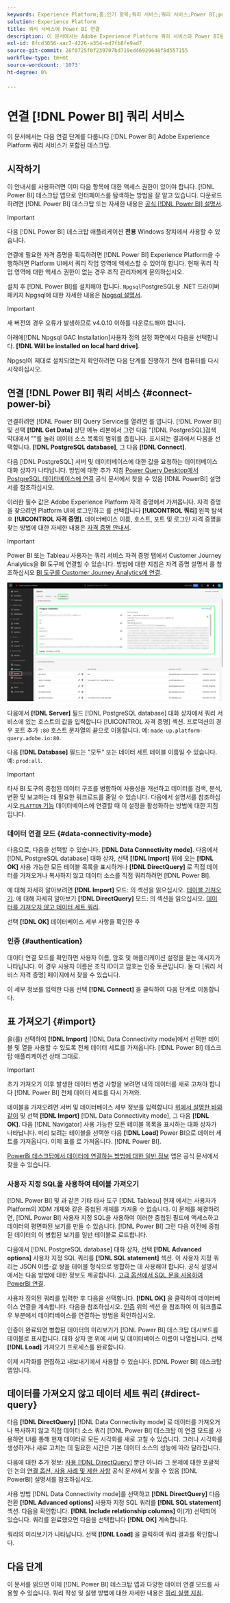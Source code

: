 ```yaml
---
keywords: Experience Platform;홈;인기 항목;쿼리 서비스;쿼리 서비스;Power BI;power bi;쿼리 서비스에 연결;
solution: Experience Platform
title: 쿼리 서비스에 Power BI 연결
description: 이 문서에서는 Adobe Experience Platform 쿼리 서비스와 Power BI을 연결하는 단계를 안내합니다.
exl-id: 8fcd3056-aac7-4226-a354-ed7fb8fe9ad7
source-git-commit: 26f0725f0f239707bd719ed46929648f8d557155
workflow-type: tm+mt
source-wordcount: '1073'
ht-degree: 0%

---
```


# 연결 [!DNL Power BI] 쿼리 서비스

이 문서에서는 다음 연결 단계를 다룹니다 [!DNL Power BI] Adobe Experience Platform 쿼리 서비스가 포함된 데스크탑.

## 시작하기

이 안내서를 사용하려면 이미 다음 항목에 대한 액세스 권한이 있어야 합니다. [!DNL Power BI] 데스크탑 앱으로 인터페이스를 탐색하는 방법을 잘 알고 있습니다. 다운로드하려면 [!DNL Power BI] 데스크탑 또는 자세한 내용은 [공식 [!DNL Power BI] 설명서](https://docs.microsoft.com/ko-kr/power-bi/).

>[!IMPORTANT]
>
> 다음 [!DNL Power BI] 데스크탑 애플리케이션 **전용** Windows 장치에서 사용할 수 있습니다.

연결에 필요한 자격 증명을 획득하려면 [!DNL Power BI] Experience Platform을 수행하려면 Platform UI에서 쿼리 작업 영역에 액세스할 수 있어야 합니다. 현재 쿼리 작업 영역에 대한 액세스 권한이 없는 경우 조직 관리자에게 문의하십시오.

설치 후 [!DNL Power BI]를 설치해야 합니다. `Npgsql`PostgreSQL용 .NET 드라이버 패키지 Npgsql에 대한 자세한 내용은 [Npgsql 설명서](https://www.npgsql.org/doc/index.html).

>[!IMPORTANT]
>
>새 버전의 경우 오류가 발생하므로 v4.0.10 이하를 다운로드해야 합니다.

아래에[!DNL Npgsql GAC Installation]사용자 정의 설정 화면에서 다음을 선택합니다. **[!DNL Will be installed on local hard drive]**.

Npgsql이 제대로 설치되었는지 확인하려면 다음 단계를 진행하기 전에 컴퓨터를 다시 시작하십시오.

## 연결 [!DNL Power BI] 쿼리 서비스 {#connect-power-bi}

연결하려면 [!DNL Power BI] Query Service를 열려면 를 엽니다. [!DNL Power BI] 및 선택 **[!DNL Get Data]** 상단 메뉴 리본에서 그런 다음 &quot;[!DNL PostgreSQL]검색 막대에서 &quot;&quot;를 눌러 데이터 소스 목록의 범위를 좁힙니다. 표시되는 결과에서 다음을 선택합니다. **[!DNL PostgreSQL database]**, 그 다음 **[!DNL Connect]**.

다음 [!DNL PostgreSQL] 서버 및 데이터베이스에 대한 값을 요청하는 데이터베이스 대화 상자가 나타납니다. 방법에 대한 추가 지침 [Power Query Desktop에서 PostgreSQL 데이터베이스에 연결](https://learn.microsoft.com/en-us/power-query/connectors/postgresql#connect-to-a-postgresql-database-from-power-query-desktop) 공식 문서에서 찾을 수 있음 [!DNL PowerBI] 설명서를 참조하십시오.

이러한 필수 값은 Adobe Experience Platform 자격 증명에서 가져옵니다. 자격 증명을 찾으려면 Platform UI에 로그인하고 를 선택합니다 **[!UICONTROL 쿼리]** 왼쪽 탐색 후 **[!UICONTROL 자격 증명]**. 데이터베이스 이름, 호스트, 포트 및 로그인 자격 증명을 찾는 방법에 대한 자세한 내용은 [자격 증명 안내서](../ui/credentials.md).

>[!IMPORTANT]
>
>Power BI 또는 Tableau 사용자는 쿼리 서비스 자격 증명 탭에서 Customer Journey Analytics을 BI 도구에 연결할 수 있습니다. 방법에 대한 지침은 자격 증명 설명서 를 참조하십시오 [BI 도구를 Customer Journey Analytics에 연결](../ui/credentials.md#connect-to-customer-journey-analytics).

![자격 증명 탭과 만료 자격 증명이 강조 표시된 Experience Platform 쿼리 작업 영역입니다.](../images/clients/power-bi/query-service-credentials-page.png)

다음에서 **[!DNL Server]** 필드 [!DNL PostgreSQL database] 대화 상자에서 쿼리 서비스에 있는 호스트의 값을 입력합니다 [!UICONTROL 자격 증명] 섹션. 프로덕션의 경우 포트 추가 `:80` 호스트 문자열의 끝으로 이동합니다. 예: `made-up.platform-query.adobe.io:80`.

다음 **[!DNL Database]** 필드는 &quot;모두&quot; 또는 데이터 세트 테이블 이름일 수 있습니다. 예: `prod:all`.

>[!IMPORTANT]
>
>타사 BI 도구의 중첩된 데이터 구조를 병합하여 사용성을 개선하고 데이터를 검색, 분석, 변환 및 보고하는 데 필요한 워크로드를 줄일 수 있습니다. 다음에서 설명서를 참조하십시오.[`FLATTEN` 기능](../key-concepts/flatten-nested-data.md) 데이터베이스에 연결할 때 이 설정을 활성화하는 방법에 대한 지침입니다.

### 데이터 연결 모드 {#data-connectivity-mode}

다음으로, 다음을 선택할 수 있습니다. **[!DNL Data Connectivity mode]**. 다음에서 [!DNL PostgreSQL database] 대화 상자, 선택 **[!DNL Import]** 뒤에 오는 **[!DNL OK]** 사용 가능한 모든 테이블 목록을 표시하거나 **[!DNL DirectQuery]** 로 직접 데이터를 가져오거나 복사하지 않고 데이터 소스를 직접 쿼리하려면 [!DNL Power BI].

에 대해 자세히 알아보려면 **[!DNL Import]** 모드: 의 섹션을 읽으십시오. [테이블 가져오기](#import). 에 대해 자세히 알아보기 **[!DNL DirectQuery]** 모드: 의 섹션을 읽으십시오. [데이터를 가져오지 않고 데이터 세트 쿼리](#direct-query).

선택 **[!DNL OK]** 데이터베이스 세부 사항을 확인한 후

### 인증 {#authentication}

데이터 연결 모드를 확인하면 사용자 이름, 암호 및 애플리케이션 설정을 묻는 메시지가 나타납니다. 이 경우 사용자 이름은 조직 ID이고 암호는 인증 토큰입니다. 둘 다 [쿼리 서비스 자격 증명] 페이지에서 찾을 수 있습니다.

이 세부 정보를 입력한 다음 선택 **[!DNL Connect]** 을 클릭하여 다음 단계로 이동합니다.

## 표 가져오기 {#import}

을(를) 선택하여 **[!DNL Import]** [!DNL Data Connectivity mode]에서 선택한 테이블 및 열을 사용할 수 있도록 전체 데이터 세트를 가져옵니다. [!DNL Power BI] 데스크탑 애플리케이션 상태 그대로.

>[!IMPORTANT]
>
>초기 가져오기 이후 발생한 데이터 변경 사항을 보려면 내의 데이터를 새로 고쳐야 합니다 [!DNL Power BI] 전체 데이터 세트를 다시 가져와.

테이블을 가져오려면 서버 및 데이터베이스 세부 정보를 입력합니다 [위에서 설명한 바와 같이](#connect-power-bi) 및 선택 **[!DNL Import]** [!DNL Data Connectivity mode], 그 다음 **[!DNL OK]**. 다음 [!DNL Navigator] 사용 가능한 모든 테이블 목록을 표시하는 대화 상자가 나타납니다. 미리 보려는 테이블을 선택한 다음 **[!DNL Load]** Power BI으로 데이터 세트를 가져옵니다. 이제 표를 로 가져옵니다. [!DNL Power BI].

[PowerBi 데스크탑에서 데이터에 연결하는 방법에 대한 일반 정보](https://learn.microsoft.com/en-us/power-bi/connect-data/desktop-quickstart-connect-to-data#connect-to-data) 앱은 공식 문서에서 찾을 수 있습니다.

### 사용자 지정 SQL을 사용하여 테이블 가져오기

[!DNL Power BI] 및 과 같은 기타 타사 도구 [!DNL Tableau] 현재 에서는 사용자가 Platform의 XDM 개체와 같은 중첩된 개체를 가져올 수 없습니다. 이 문제를 해결하려면, [!DNL Power BI] 사용자 지정 SQL을 사용하여 이러한 중첩된 필드에 액세스하고 데이터의 평면화된 보기를 만들 수 있습니다. [!DNL Power BI] 그런 다음 이전에 중첩된 데이터의 이 병합된 보기를 일반 테이블로 로드합니다.

다음에서 [!DNL PostgreSQL database] 대화 상자, 선택 **[!DNL Advanced options]** 사용자 지정 SQL 쿼리를 **[!DNL SQL statement]** 섹션. 이 사용자 지정 쿼리는 JSON 이름-값 쌍을 테이블 형식으로 병합하는 데 사용해야 합니다. 공식 설명서에서는 다음 방법에 대한 정보도 제공합니다. [고급 옵션에서 SQL 문을 사용하여 PowerBI 연결](https://learn.microsoft.com/en-us/power-query/connectors/postgresql#connect-using-advanced-options).

사용자 정의된 쿼리를 입력한 후 다음을 선택합니다. **[!DNL OK]** 을 클릭하여 데이터베이스 연결을 계속합니다. 다음을 참조하십시오. [인증](#authentication) 위의 섹션 을 참조하여 이 워크플로우 부분에서 데이터베이스를 연결하는 방법을 확인하십시오.

인증이 완료되면 병합된 데이터의 미리보기가 [!DNL Power BI] 데스크탑 대시보드를 테이블로 표시합니다. 대화 상자 맨 위에 서버 및 데이터베이스 이름이 나열됩니다. 선택 **[!DNL Load]** 가져오기 프로세스를 완료합니다.

이제 시각화를 편집하고 내보내기에서 사용할 수 있습니다. [!DNL Power BI] 데스크탑 앱입니다.

## 데이터를 가져오지 않고 데이터 세트 쿼리 {#direct-query}

다음 **[!DNL DirectQuery]** [!DNL Data Connectivity mode] 로 데이터를 가져오거나 복사하지 않고 직접 데이터 소스 쿼리 [!DNL Power BI] 데스크탑 이 연결 모드를 사용하면 UI를 통해 현재 데이터로 모든 시각화를 새로 고칠 수 있습니다. 그러나 시각화를 생성하거나 새로 고치는 데 필요한 시간은 기본 데이터 소스의 성능에 따라 달라집니다.

다음에 대한 추가 정보: [사용 [!DNL DirectQuery]](https://learn.microsoft.com/en-us/power-bi/connect-data/desktop-use-directquery) 뿐만 아니라 그 문제에 대한 포괄적인 논의 [연결 옵션, 사용 사례 및 제한 사항](https://learn.microsoft.com/en-us/power-bi/connect-data/desktop-directquery-about) 공식 문서에서 찾을 수 있음 [!DNL PowerBI] 설명서를 참조하십시오.

사용 방법 [!DNL Data Connectivity mode]를 선택하고 **[!DNL DirectQuery]** 다음 전환 **[!DNL Advanced options]** 사용자 지정 SQL 쿼리를 **[!DNL SQL statement]** 섹션. 다음을 확인합니다. **[!DNL Include relationship columns]** 이(가) 선택되어 있습니다. 쿼리를 완료했으면 다음을 선택합니다 **[!DNL OK]** 계속합니다.

쿼리의 미리보기가 나타납니다. 선택 **[!DNL Load]** 을 클릭하여 쿼리 결과를 확인합니다.

## 다음 단계

이 문서를 읽으면 이제 [!DNL Power BI] 데스크탑 앱과 다양한 데이터 연결 모드를 사용할 수 있습니다. 쿼리 작성 및 실행 방법에 대한 자세한 내용은 [쿼리 실행 지침](../best-practices/writing-queries.md).
